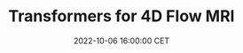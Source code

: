 ---
title: "Transformers for 4D Flow MRI"
date: 2022-10-06 16:00:00 CET
categories: meetup 
links:
    "Springer": "https://link.springer.com/chapter/10.1007/978-3-031-16443-9_36"
location: S-05-026
logo: /assets/logo-lkeb.png
talks:
- title: "Transformer based feature fusion for left ventricle segmentation in 4D flow MRI"
  picture: /assets/picture-xiaowu-transformers.webp
  speaker:
    name: "Xiaowu Sun"
    twitter: 
    github: 
    organization: Division of Image Processing (LKEB)
  abstract: |
    Four-dimensional flow magnetic resonance imaging (4D Flow MRI) enables visualization of intra-cardiac blood flow and quantification of cardiac function using time-resolved three directional velocity data. Segmentation of cardiac 4D flow data is a big challenge due to the extremely poor contrast between the blood pool and myocardium. The magnitude and velocity images from a 4D flow acquisition provide complementary information, but how to extract and fuse these features efficiently is unknown. Automated cardiac segmentation methods from 4D flow MRI have not been fully investigated yet. In this work, we take the velocity and magnitude image as the inputs of two branches separately, then propose a Transformer based cross- and self-fusion layer to explore the inter-relationship from two modalities and model the intra-relationship in the same modality.
---
